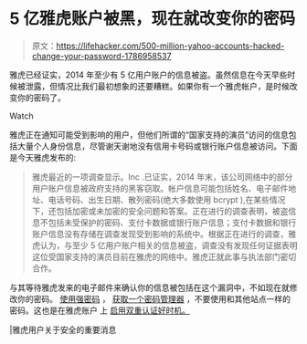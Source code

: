 # 5 亿雅虎账户被黑，现在就改变你的密码

> 原文：<https://lifehacker.com/500-million-yahoo-accounts-hacked-change-your-password-1786958537>

雅虎已经证实，2014 年至少有 5 亿用户账户的信息被盗。虽然信息在今天早些时候被泄露，但情况比我们最初想象的还要糟糕。如果你有一个雅虎帐户，是时候改变你的密码了。

Watch

雅虎正在通知可能受到影响的用户，但他们所谓的“国家支持的演员”访问的信息包括大量个人身份信息，尽管谢天谢地没有信用卡号码或银行账户信息被访问。下面是今天雅虎发布的:

> 雅虎最近的一项调查显示。Inc .已证实，2014 年末，该公司网络中的部分用户账户信息被政府支持的黑客窃取。帐户信息可能包括姓名、电子邮件地址、电话号码、出生日期、散列密码(绝大多数使用 bcrypt ),在某些情况下，还包括加密或未加密的安全问题和答案。正在进行的调查表明，被盗信息不包括未受保护的密码、支付卡数据或银行账户信息；支付卡数据和银行账户信息没有存储在调查发现受到影响的系统中。根据正在进行的调查，雅虎认为，与至少 5 亿用户账户相关的信息被盗，调查没有发现任何证据表明这位受国家支持的演员目前在雅虎的网络中。雅虎正就此事与执法部门密切合作。

与其等待雅虎发来的电子邮件来确认你的信息被包括在这个漏洞中，不如现在就修改你的密码。 [使用强密码](http://lifehacker.com/four-methods-to-create-a-secure-password-youll-actually-1601854240) ， [获取一个密码管理器](https://lifehacker.com/lifehacker-faceoff-the-best-password-managers-compare-1682443320) ，不要使用和其他站点一样的密码。这也是在雅虎账户 上 [启用双重认证好时机。](https://help.yahoo.com/kb/SLN5013.html)

|雅虎用户关于安全的重要消息